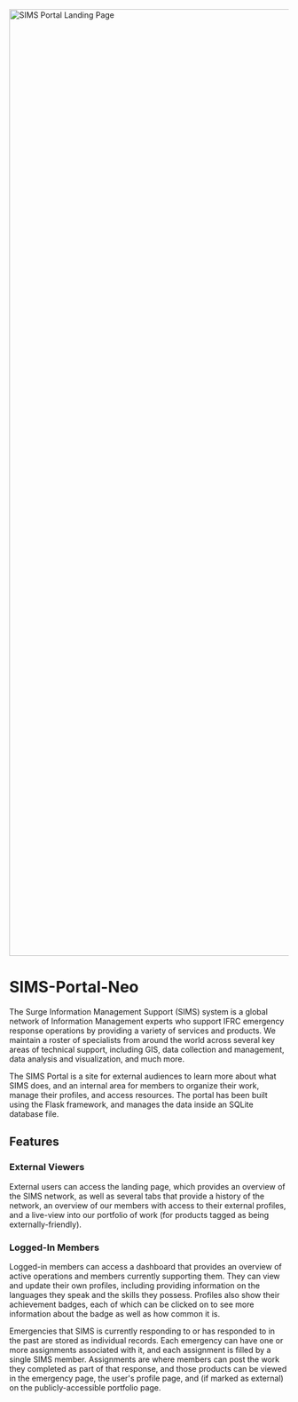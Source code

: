 <img width="1705" alt="SIMS Portal Landing Page" src="static/assets/img/sims-landing-screenshot.png">


# SIMS-Portal-Neo

The Surge Information Management Support (SIMS) system is a global network of Information Management experts who support IFRC emergency response operations by providing a variety of services and products. We maintain a roster of specialists from around the world across several key areas of technical support, including GIS, data collection and management, data analysis and visualization, and much more.

The SIMS Portal is a site for external audiences to learn more about what SIMS does, and an internal area for members to organize their work, manage their profiles, and access resources. The portal has been built using the Flask framework, and manages the data inside an SQLite database file. 

## Features

### External Viewers
External users can access the landing page, which provides an overview of the SIMS network, as well as several tabs that provide a history of the network, an overview of our members with access to their external profiles, and a live-view into our portfolio of work (for products tagged as being externally-friendly). 

### Logged-In Members
Logged-in members can access a dashboard that provides an overview of active operations and members currently supporting them. They can view and update their own profiles, including providing information on the languages they speak and the skills they possess. Profiles also show their achievement badges, each of which can be clicked on to see more information about the badge as well as how common it is. 

Emergencies that SIMS is currently responding to or has responded to in the past are stored as individual records. Each emergency can have one or more assignments associated with it, and each assignment is filled by a single SIMS member. Assignments are where members can post the work they completed as part of that response, and those products can be viewed in the emergency page, the user's profile page, and (if marked as external) on the publicly-accessible portfolio page.
